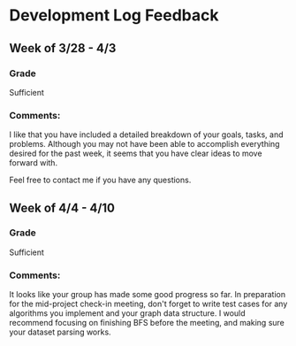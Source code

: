 # Development Log Feedback


## Week of 3/28 - 4/3


### Grade
Sufficient

### Comments:
I like that you have included a detailed breakdown of your goals, tasks, and problems. Although you may not have been able to accomplish everything desired for the past week, it seems that you have clear ideas to move forward with.

Feel free to contact me if you have any questions.

## Week of 4/4 - 4/10


### Grade
Sufficient

### Comments:
It looks like your group has made some good progress so far. In preparation for the mid-project check-in meeting, don't forget to write test cases for any algorithms you implement and your graph data structure. I would recommend focusing on finishing BFS before the meeting, and making sure your dataset parsing works.
